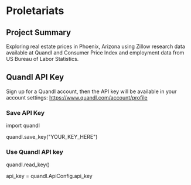 # Proletariats

## Project Summary

Exploring real estate prices in Phoenix, Arizona using Zillow research data available at Quandl and Consumer Price Index and employment  data from US Bureau of Labor Statistics.

## Quandl API Key
Sign up for a Quandl account, then the API key will be available in your account settings: https://www.quandl.com/account/profile 

### Save API Key

import quandl

quandl.save_key("YOUR_KEY_HERE")

### Use Quandl API key

quandl.read_key()

api_key = quandl.ApiConfig.api_key

